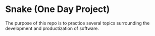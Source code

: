 # Snake (One Day Project)
The purpose of this repo is to practice several topics surrounding the development and productization of software.